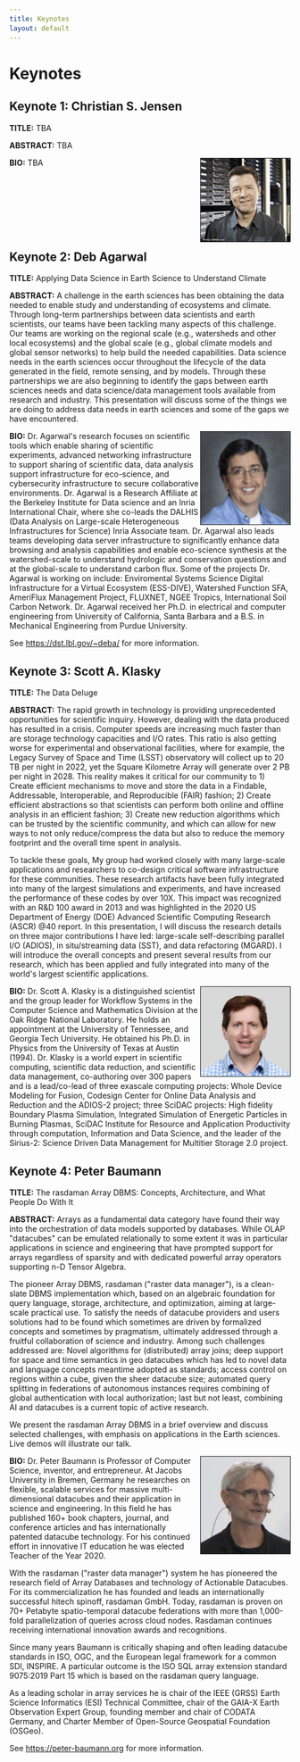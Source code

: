 ```yaml
---
title: Keynotes
layout: default
---
```


# Keynotes

## Keynote 1: Christian S. Jensen

**TITLE:** TBA

**ABSTRACT:** TBA

<img src="./assets/images/keynote1.png" align="right" border="1" width="160">

**BIO:** TBA
<br>
<br>
<br>
<br>
<br>
<br>
<br>
<br>

## Keynote 2: Deb Agarwal

**TITLE:** Applying Data Science in Earth Science to Understand Climate

**ABSTRACT:** A challenge in the earth sciences has been obtaining the data needed to enable study and understanding of ecosystems and climate. Through long-term partnerships between data scientists and earth scientists, our teams have been tackling many aspects of this challenge. Our teams are working on the regional scale (e.g., watersheds and other local ecosystems) and the global scale (e.g., global climate models and global sensor networks) to help build the needed capabilities. Data science needs in the earth sciences occur throughout the lifecycle of the data generated in the field, remote sensing, and by models. Through these partnerships we are also beginning to identify the gaps between earth sciences needs and data science/data management tools available from research and industry. This presentation will discuss some of the things we are doing to address data needs in earth sciences and some of the gaps we have encountered.

<img src="./assets/images/keynote2.png" align="right" border="1" width="160">

**BIO:** Dr. Agarwal's research focuses on scientific tools which enable sharing of scientific experiments, advanced networking infrastructure to support sharing of scientific data, data analysis support infrastructure for eco-science, and cybersecurity infrastructure to secure collaborative environments. Dr. Agarwal is a Research Affiliate at the Berkeley Institute for Data science and an Inria International Chair, where she co-leads the DALHIS (Data Analysis on Large-scale Heterogeneous Infrastructures for Science) Inria Associate team. Dr. Agarwal also leads teams developing data server infrastructure to significantly enhance data browsing and analysis capabilities and enable eco-science synthesis at the watershed-scale to understand hydrologic and conservation questions and at the global-scale to understand carbon flux. Some of the projects Dr. Agarwal is working on include: Enviromental Systems Science Digital Infrastructure for a Virtual Ecosystem (ESS-DIVE), Watershed Function SFA, AmeriFlux Management Project, FLUXNET, NGEE Tropics, International Soil Carbon Network. Dr. Agarwal received her Ph.D. in electrical and computer engineering from University of California, Santa Barbara and a B.S. in Mechanical Engineering from Purdue University.

See <https://dst.lbl.gov/~deba/> for more information.


## Keynote 3: Scott A. Klasky

**TITLE:** The Data Deluge 

**ABSTRACT:** The rapid growth in technology is providing unprecedented opportunities for scientific inquiry. However, dealing with the data produced has resulted in a crisis. Computer speeds are increasing much faster than are storage technology capacities and I/O rates. This ratio is also getting worse for experimental and observational facilities, where for example, the Legacy Survey of Space and Time (LSST) observatory will collect up to 20 TB per night in 2022, yet the Square Kilometre Array will generate over 2 PB per night in 2028. This reality makes it critical for our community to 1) Create efficient mechanisms to move and store the data in a Findable, Addressable, Interoperable, and Reproducible (FAIR) fashion; 2) Create efficient abstractions so that scientists can perform both online and offline analysis in an efficient fashion; 3) Create new reduction algorithms which can be trusted by the scientific community, and which can allow for new ways to not only reduce/compress the data but also to reduce the memory footprint and the overall time spent in analysis.

To tackle these goals, My group had worked closely with many large-scale applications and researchers to co-design critical software infrastructure for these communities. These research artifacts have been fully integrated into many of the largest simulations and experiments, and have increased the performance of these codes by over 10X. This impact was recognized with an R&D 100 award in 2013 and was highlighted in the 2020 US Department of Energy (DOE) Advanced Scientific Computing Research (ASCR) @40 report. In this presentation, I will discuss the research details on three major contributions I have led: large-scale self-describing parallel I/O (ADIOS), in situ/streaming data (SST), and data refactoring (MGARD). I will introduce the overall concepts and present several results from our research, which has been applied and fully integrated into many of the world's largest scientific applications.


<img src="./assets/images/keynote3.png" align="right" border="1" width="160">

**BIO:** Dr. Scott A. Klasky is a distinguished scientist and the group leader for Workflow Systems in the Computer Science and Mathematics Division at the Oak Ridge National Laboratory. He holds an appointment at the University of Tennessee, and Georgia Tech University. He obtained his Ph.D. in Physics from the University of Texas at Austin (1994). Dr. Klasky is a world expert in scientific computing, scientific data reduction, and scientific data management, co-authoring over 300 papers and is a lead/co-lead of three exascale computing projects: Whole Device Modeling for Fusion, Codesign Center for Online Data Analysis and Reduction and the ADIOS-2 project; three SciDAC projects: High fidelity Boundary  Plasma  Simulation, Integrated Simulation of Energetic Particles in Burning Plasmas, SciDAC Institute for Resource and Application Productivity through computation, Information and Data Science, and the leader of the Sirius-2: Science Driven Data Management for Multitier Storage 2.0 project.


## Keynote 4: Peter Baumann

**TITLE:** The rasdaman Array DBMS: Concepts, Architecture, and What People Do With It

**ABSTRACT:** Arrays as a fundamental data category have found their way into the orchestration of data models supported by databases. While OLAP "datacubes" can be emulated relationally to some extent it was in particular applications in science and engineering that have prompted support for arrays regardless of sparsity and with dedicated powerful array operators supporting n-D Tensor Algebra.

The pioneer Array DBMS, rasdaman ("raster data manager"), is a clean-slate DBMS implementation which, based on an algebraic foundation for query language, storage, architecture, and optimization, aiming at large-scale practical use. To satisfy the needs of datacube providers and users solutions had to be found which sometimes are driven by formalized concepts and sometimes by pragmatism, ultimately addressed through a fruitful collaboration of science and industry. Among such challenges addressed are: Novel algorithms for (distributed) array joins; deep support for space and time semantics in geo datacubes which has led to novel data and language concepts meantime adopted as standards; access control on regions within a cube, given the sheer datacube size; automated query splitting in federations of autonomous instances requires combining of global authentication with local authorization; last but not least, combining AI and datacubes is a current topic of active research.

We present the rasdaman Array DBMS in a brief overview and discuss selected challenges, with emphasis on applications in the Earth sciences. Live demos will illustrate our talk.

<img src="./assets/images/keynote4.png" align="right" border="1" width="160">

**BIO:** Dr. Peter Baumann is Professor of Computer Science, inventor, and entrepreneur. At Jacobs University in Bremen, Germany he researches on flexible, scalable services for massive multi-dimensional datacubes and their application in science and engineering. In this field he has published 160+ book chapters, journal, and conference articles and has internationally patented datacube technology. For his continued effort in innovative IT education he was elected Teacher of the Year 2020.

With the rasdaman ("raster data manager") system he has pioneered the research field of Array Databases and technology of Actionable Datacubes. For its commercialization he has founded and leads an internationally successful hitech spinoff, rasdaman GmbH. Today, rasdaman is proven on 70+ Petabyte spatio-temporal datacube federations with more than 1,000-fold parallelization of queries across cloud nodes. Rasdaman continues receiving international innovation awards and recognitions.

Since many years Baumann is critically shaping and often leading datacube standards in ISO, OGC, and the European legal framework for a common SDI, INSPIRE. A particular outcome is the ISO SQL array extension standard 9075:2019 Part 15 which is based on the rasdaman query language.

As a leading scholar in array services he is chair of the IEEE (GRSS) Earth Science Informatics (ESI) Technical Committee, chair of the GAIA-X Earth Observation Expert Group, founding member and chair of CODATA Germany, and Charter Member of Open-Source Geospatial Foundation (OSGeo).

See <https://peter-baumann.org> for more information.